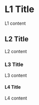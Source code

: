 # L1 Title

L1 content

## L2 Title

L2 content

### L3 Title

L3 content

#### L4 Title

L4 content